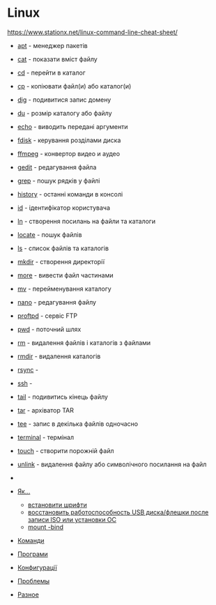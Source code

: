 # Linux

<https://www.stationx.net/linux-command-line-cheat-sheet/>

- [apt](apt)         - менеджер пакетів
- [cat](cat)         - показати вміст файлу
- [cd](cd)           - перейти в каталог
- [cp](cp)           - копіювати файл(и) або каталог(и)
- [dig](dig)         - подивитися запис домену
- [du](du)           - розмір каталогу або файлу
- [echo](echo)       - виводить передані аргументи
- [fdisk](fdisk)     - керування розділами диска
- [ffmpeg](ffmpeg)   - конвертор видео и аудео
- [gedit](gedit)     - редагування файла
- [grep](grep)       - пошук рядків у файлі
- [history](history) - останні команди в консолі
- [id](id)           - ідентифікатор користувача
- [ln](ln)           - створення посилань на файли та каталоги
- [locate](locate)   - пошук файлів
- [ls](ls)           - список файлів та каталогів
- [mkdir](mkdir)     - створення директорії
- [more](more)       - вивести файл частинами
- [mv](mv)           - перейменування каталогу
- [nano](nano)       - редагування файлу
- [proftpd](proftpd) - сервіс FTP
- [pwd](pwd)         - поточний шлях
- [rm](rm)           - видалення файлів і каталогів з файлами
- [rmdir](rmdir)     - видалення каталогів
- [rsync](rsync)     -
- [ssh](ssh)         -
- [tail](tail)       - подивитись кінець файлу
- [tar](tar)         - архіватор TAR
- [tee](tee)         - запис в декілька файлів одночасно
- [terminal](terminal) - термінал
- [touch](touch)     - створити порожній файл
- [unlink](unlink)   - видалення файлу або символічного посилання на файл
- 

- [Як...](how_to)
  - [встановити шрифти](how_to/install_fonts)
  - [восстановить работоспособность USB диска/флешки после записи ISO или установки ОС](recovery_usbflash)
  - [mount -bind](https://access.redhat.com/documentation/ru-ru/red_hat_enterprise_linux/6/html/global_file_system_2/s1-manage-pathnames)


- [Команди](command)
- [Програми](soft)
- [Конфигурації](config)
- [Проблемы](trouble)
- [Разное](other)
